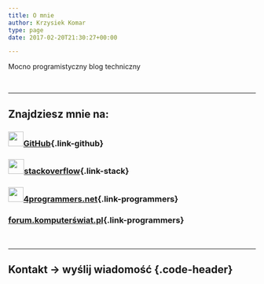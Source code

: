 ```yaml
---
title: O mnie
author: Krzysiek Komar
type: page
date: 2017-02-20T21:30:27+00:00

---
```

Mocno programistyczny blog techniczny

&nbsp;

* * *

## Znajdziesz mnie na:

### [ <img class="alignnone wp-image-183" src="http://zielonybuszmen.cba.pl/wp-content/uploads/2017/02/github-small-logo-300x289.jpg" width="31" height="30" srcset="http://zielonybuszmen.cba.pl/wp-content/uploads/2017/02/github-small-logo-300x289.jpg 300w, http://zielonybuszmen.cba.pl/wp-content/uploads/2017/02/github-small-logo-150x150.jpg 150w, http://zielonybuszmen.cba.pl/wp-content/uploads/2017/02/github-small-logo.jpg 434w" sizes="(max-width: 31px) 100vw, 31px" />GitHub][1]{.link-github}

###  [ <img class="alignnone wp-image-187" title="" src="http://zielonybuszmen.cba.pl/wp-content/uploads/2017/02/stack-logo-small-300x277.jpg" width="32" height="30" srcset="http://zielonybuszmen.cba.pl/wp-content/uploads/2017/02/stack-logo-small-300x277.jpg 300w, http://zielonybuszmen.cba.pl/wp-content/uploads/2017/02/stack-logo-small.jpg 638w" sizes="(max-width: 32px) 100vw, 32px" />stack**overflow**][2]{.link-stack}

###  [ <img class="alignnone wp-image-189" src="http://zielonybuszmen.cba.pl/wp-content/uploads/2017/02/4programmers-logo-small.jpg" width="31" height="30" srcset="http://zielonybuszmen.cba.pl/wp-content/uploads/2017/02/4programmers-logo-small.jpg 232w, http://zielonybuszmen.cba.pl/wp-content/uploads/2017/02/4programmers-logo-small-150x150.jpg 150w" sizes="(max-width: 31px) 100vw, 31px" />4programmers.net][3]{.link-programmers}

### [forum.komputerświat.pl][4]{.link-programmers}

&nbsp;

* * *

## Kontakt -> wyślij wiadomość {.code-header}

<div id='contact-form-13'>
</div>

 [1]: https://github.com/ZielonyBuszmen
 [2]: http://stackoverflow.com/users/6795117/zielony-buszmen
 [3]: https://4programmers.net/Profile/70328
 [4]: http://forum.komputerswiat.pl/user/10668-zielony-buszmen/
